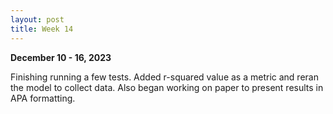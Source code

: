 ```yaml
---
layout: post
title: Week 14
---
```

**December 10 - 16, 2023**

Finishing running a few tests. Added r-squared value as a metric and reran the model to collect data. Also began working on paper to present results in APA formatting. 
